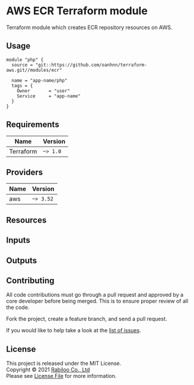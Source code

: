 # AWS ECR Terraform module

Terraform module which creates ECR repository resources on AWS.

## Usage

```hcl
module "php" {
  source = "git::https://github.com/oanhnn/terraform-aws.git//modules/ecr"

  name = "app-name/php"
  tags = {
    Owner       = "user"
    Service     = "app-name"
  }
}
```

## Requirements

| Name | Version |
|------|---------|
| Terraform | `~> 1.0` |

## Providers

| Name | Version |
|------|---------|
| aws  | `~> 3.52` |

## Resources



## Inputs

## Outputs

## Contributing

All code contributions must go through a pull request and approved by a core developer before being merged. 
This is to ensure proper review of all the code.

Fork the project, create a feature branch, and send a pull request.

If you would like to help take a look at the [list of issues](https://github.com/rabiloo/terraform-aws-ecr/issues).

## License

This project is released under the MIT License.   
Copyright © 2021 [Rabiloo Co., Ltd](https://rabiloo.com)   
Please see [License File](LICENSE) for more information.
